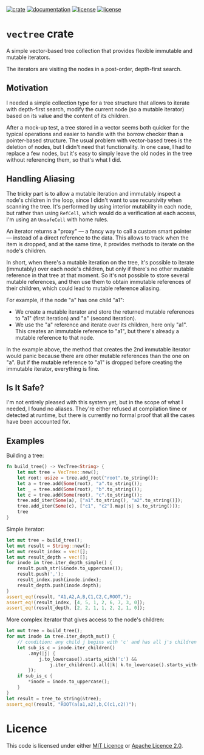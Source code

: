 [![crate](https://img.shields.io/crates/v/vectree.svg)](https://crates.io/crates/vectree)
[![documentation](https://docs.rs/vectree/badge.svg)](https://docs.rs/vectree)
[![license](https://img.shields.io/badge/License-MIT%202.0-blue.svg)](https://github.com/blueglyph/vectree/blob/master/LICENSE-MIT)
[![license](https://img.shields.io/badge/License-Apache%202.0-blue.svg)](https://github.com/blueglyph/vectree/blob/master/LICENSE-APACHE)

# `vectree` crate

A simple vector-based tree collection that provides flexible immutable and mutable iterators.

The iterators are visiting the nodes in a post-order, depth-first search.

## Motivation

I needed a simple collection type for a tree structure that allows to iterate with depth-first search, modify the current node (so a mutable iterator) based on its value and the content of its children.

After a mock-up test, a tree stored in a vector seems both quicker for the typical operations and easier to handle with the borrow checker than a pointer-based structure. The usual problem with vector-based trees is the deletion of nodes, but I didn't need that functionality. In one case, I had to replace a few nodes, but it's easy to simply leave the old nodes in the tree without referencing them, so that's what I did.

## Handling Aliasing

The tricky part is to allow a mutable iteration and immutably inspect a node's children in the loop, since I didn't want to use recursivity when scanning the tree. It's performed by using interior mutability in each node, but rather than using `RefCell`, which would do a verification at each access, I'm using an `UnsafeCell` with home rules.

An iterator returns a "proxy" — a fancy way to call a custom smart pointer — instead of a direct reference to the data. This allows to track when the item is dropped, and at the same time, it provides methods to iterate on the node's children.

In short, when there's a mutable iteration on the tree, it's possible to iterate (immutably) over each node's children, but only if there's no other mutable reference in that tree at that moment. So it's not possible to store several mutable references, and then use them to obtain immutable references of their children, which could lead to mutable reference aliasing.

For example, if the node "a" has one child "a1":
- We create a mutable iterator and store the returned mutable references to "a1" (first iteration) and "a" (second iteration).
- We use the "a" reference and iterate over its children, here only "a1". This creates an immutable reference to "a1", but there's already a mutable reference to that node.

In the example above, the method that creates the 2nd immutable iterator would panic because there are other mutable references than the one on "a". But if the mutable reference to "a1" is dropped before creating the immutable iterator, everything is fine. 

## Is It Safe?

I'm not entirely pleased with this system yet, but in the scope of what I needed, I found no aliases. They're either refused at compilation time or detected at runtime, but there is currently no formal proof that all the cases have been accounted for.

## Examples

Building a tree:
```rust
fn build_tree() -> VecTree<String> {
    let mut tree = VecTree::new();
    let root: usize = tree.add_root("root".to_string());
    let a = tree.add(Some(root), "a".to_string());
    let _ = tree.add(Some(root), "b".to_string());
    let c = tree.add(Some(root), "c".to_string());
    tree.add_iter(Some(a), ["a1".to_string(), "a2".to_string()]);
    tree.add_iter(Some(c), ["c1", "c2"].map(|s| s.to_string()));
    tree
}
```

Simple iterator:

```rust
let mut tree = build_tree();
let mut result = String::new();
let mut result_index = vec![];
let mut result_depth = vec![];
for inode in tree.iter_depth_simple() {
    result.push_str(&inode.to_uppercase());
    result.push(',');
    result_index.push(inode.index);
    result_depth.push(inode.depth);
}
assert_eq!(result, "A1,A2,A,B,C1,C2,C,ROOT,");
assert_eq!(result_index, [4, 5, 1, 2, 6, 7, 3, 0]);
assert_eq!(result_depth, [2, 2, 1, 1, 2, 2, 1, 0]);
```

More complex iterator that gives access to the node's children:

```rust
let mut tree = build_tree();
for mut inode in tree.iter_depth_mut() {
    // condition: any child j begins with 'c' and has all j's children k (if any) begin with 'c'
    let sub_is_c = inode.iter_children()
        .any(|j| {
            j.to_lowercase().starts_with('c') &&
                j.iter_children().all(|k| k.to_lowercase().starts_with('c'))
        });
    if sub_is_c {
        *inode = inode.to_uppercase();
    }
}
let result = tree_to_string(&tree);
assert_eq!(result, "ROOT(a(a1,a2),b,C(c1,c2))");
```

# Licence

This code is licensed under either [MIT Licence](https://choosealicense.com/licenses/mit/) or [Apache Licence 2.0](https://choosealicense.com/licenses/apache-2.0/).
